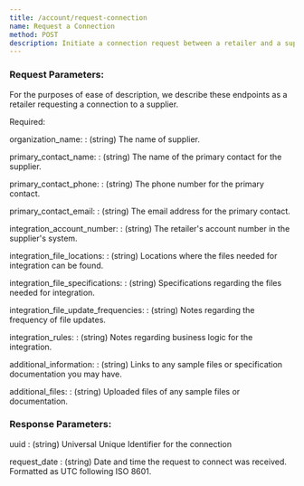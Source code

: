 ```yaml
---
title: /account/request-connection
name: Request a Connection
method: POST
description: Initiate a connection request between a retailer and a supplier
---
```


### Request Parameters:

For the purposes of ease of description, we describe these endpoints as a retailer requesting a connection to a supplier.

Required:

organization_name:
: (string) The name of supplier.

primary_contact_name:
: (string) The name of the primary contact for the supplier.

primary_contact_phone:
: (string) The phone number for the primary contact.

primary_contact_email:
: (string) The email address for the primary contact.

integration_account_number:
: (string) The retailer's account number in the supplier's system.

integration_file_locations:
: (string) Locations where the files needed for integration can be found.

integration_file_specifications:
: (string) Specifications regarding the files needed for integration.

integration_file_update_frequencies:
: (string) Notes regarding the frequency of file updates.

integration_rules:
: (string) Notes regarding business logic for the integration.

additional_information:
: (string) Links to any sample files or specification documentation you may have.

additional_files:
: (string) Uploaded files of any sample files or documentation.


### Response Parameters:

uuid
: (string) Universal Unique Identifier for the connection

request_date
: (string) Date and time the request to connect was received. Formatted as UTC following ISO 8601.
